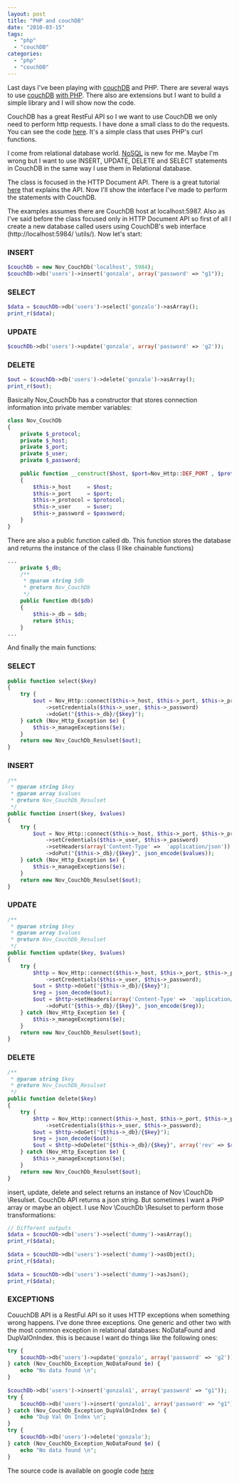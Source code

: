 ```yaml
---
layout: post
title: "PHP and couchDB"
date: "2010-03-15"
tags: 
  - "php"
  - "couchDB"
categories: 
  - "php"
  - "couchDB"
---
```


Last days I've been playing with [couchDB](http://couchdb.apache.org/) and PHP. There are several ways to use [couchDB](http://wiki.apache.org/couchdb/Getting_started_with_PHP) [with PHP](http://wiki.apache.org/couchdb/Getting_started_with_PHP). There also are extensions but I want to build a simple library and I will show now the code.

CouchDB has a great RestFul API so I we want to use CouchDB we only need to perform http requests. I have done a small class to do the requests. You can see the code [here](http://code.google.com/p/gam-http/). It's a simple class that uses PHP's curl functions.

I come from relational database world. [NoSQL](http://blog.oskarsson.nu/2009/06/nosql-debrief.html) is new for me. Maybe I'm wrong but I want to use INSERT, UPDATE, DELETE and SELECT statements in CouchDB in the same way I use them in Relational database.

The class is focused in the HTTP Document API. There is a great tutorial [here](http://wiki.apache.org/couchdb/HTTP_Document_API) that explains the API. Now I'll show the interface I've made to perform the statements with CouchDB.

The examples assumes there are CouchDB host at localhost:5987. Also as I've said before the class focused only in HTTP Document API so first of all I create a new database called users using CouchDB's web interface (http://localhost:5984/ \utils/). Now let's start:

### INSERT

```php
$couchDb = new Nov_CouchDb('localhost', 5984);
$couchDb->db('users')->insert('gonzalo', array('password' => "g1"));
```

### SELECT

```php
$data = $couchDb->db('users')->select('gonzalo')->asArray();
print_r($data);
```

### UPDATE

```php
$couchDb->db('users')->update('gonzalo', array('password' => 'g2'));
```

### DELETE

```php
$out = $couchDb->db('users')->delete('gonzalo')->asArray();
print_r($out);
```

Basically Nov_CouchDb has a constructor that stores connection information into private member variables:

```php
class Nov_CouchDb
{
    private $_protocol;
    private $_host;
    private $_port;
    private $_user;
    private $_password;
 
    public function __construct($host, $port=Nov_Http::DEF_PORT , $protocol=Nov_Http::HTTP, $user = null, $password=null)
    {
        $this->_host     = $host;
        $this->_port     = $port;
        $this->_protocol = $protocol;
        $this->_user     = $user;
        $this->_password = $password;
    }
}
```

There are also a public function called db. This function stores the database and returns the instance of the class (I like chainable functions)

```php
...
    private $_db;
    /**
     * @param string $db
     * @return Nov_CouchDb
     */
    public function db($db)
    {
        $this->_db = $db;
        return $this;
    }
...
```

And finally the main functions:

### SELECT

```php
public function select($key)
{
    try {
        $out = Nov_Http::connect($this->_host, $this->_port, $this->_protocol)
            ->setCredentials($this->_user, $this->_password)
            ->doGet("{$this->_db}/{$key}");
    } catch (Nov_Http_Exception $e) {
        $this->_manageExceptions($e);
    }
    return new Nov_CouchDb_Resulset($out);
}
```

### INSERT

```php
/**
 * @param string $key
 * @param array $values
 * @return Nov_CouchDb_Resulset
 */
public function insert($key, $values)
{
    try {
        $out = Nov_Http::connect($this->_host, $this->_port, $this->_protocol)
            ->setCredentials($this->_user, $this->_password)
            ->setHeaders(array('Content-Type' =>  'application/json'))
            ->doPut("{$this->_db}/{$key}", json_encode($values));
    } catch (Nov_Http_Exception $e) {
        $this->_manageExceptions($e);
    }
    return new Nov_CouchDb_Resulset($out);
}
```

### UPDATE

```php
/**
 * @param string $key
 * @param array $values
 * @return Nov_CouchDb_Resulset
 */
public function update($key, $values)
{
    try {
        $http = Nov_Http::connect($this->_host, $this->_port, $this->_protocol)
            ->setCredentials($this->_user, $this->_password);
        $out = $http->doGet("{$this->_db}/{$key}");
        $reg = json_decode($out);
        $out = $http->setHeaders(array('Content-Type' =>  'application/json'))
            ->doPut("{$this->_db}/{$key}", json_encode($reg));
    } catch (Nov_Http_Exception $e) {
        $this->_manageExceptions($e);
    }
    return new Nov_CouchDb_Resulset($out);
}
```

### DELETE

```php
/**
 * @param string $key
 * @return Nov_CouchDb_Resulset
 */
public function delete($key)
{
    try {
        $http = Nov_Http::connect($this->_host, $this->_port, $this->_protocol)
            ->setCredentials($this->_user, $this->_password);
        $out = $http->doGet("{$this->_db}/{$key}");
        $reg = json_decode($out);
        $out = $http->doDelete("{$this->_db}/{$key}", array('rev' => $reg->_rev));
    } catch (Nov_Http_Exception $e) {
        $this->_manageExceptions($e);
    }
    return new Nov_CouchDb_Resulset($out);
}
```

insert, update, delete and select returns an instance of Nov \CouchDb \Resulset. CouchDb API returns a json string. But sometimes I want a PHP array or maybe an object. I use Nov \CouchDb \Resulset to perform those transformations:

```php
// Different outputs
$data = $couchDb->db('users')->select('dummy')->asArray();
print_r($data);
 
$data = $couchDb->db('users')->select('dummy')->asObject();
print_r($data);
 
$data = $couchDb->db('users')->select('dummy')->asJson();
print_r($data);
```

### EXCEPTIONS

CouuchDB API is a RestFul API so it uses HTTP exceptions when something wrong happens. I've done three exceptions. One generic and other two with the most common exception in relational databases: NoDataFound and DupValOnIndex. this is because I want do things like the following ones:

```php
try {
    $couchDb->db('users')->update('gonzalo', array('password' => 'g2'));
} catch (Nov_CouchDb_Exception_NoDataFound $e) {
    echo "No data found \n";
}
 
$couchDb->db('users')->insert('gonzalo1', array('password' => "g1"));
try {
    $couchDb->db('users')->insert('gonzalo1', array('password' => "g1"));
} catch (Nov_CouchDb_Exception_DupValOnIndex $e) {
    echo "Dup Val On Index \n";
}
try {
    $couchDb->db('users')->delete('gonzalo');
} catch (Nov_CouchDb_Exception_NoDataFound $e) {
    echo "No data found \n";
}
```

The source code is available on google code [here](http://code.google.com/p/nov-couchdb/)
